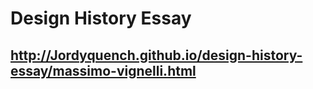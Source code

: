 

Design History Essay
====================

http://Jordyquench.github.io/design-history-essay/massimo-vignelli.html
-----------------------------------------------------------------------------

